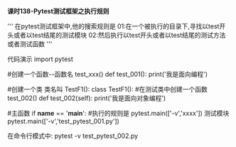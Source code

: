 **课时138-Pytest测试框架之执行规则**


'''
在pytest测试框架中,他的搜索规则是
01:在一个被执行的目录下,寻找以test开头或者以test结尾的测试模块
02:然后执行以test开头或者以test结尾的测试方法或者测试函数
'''

代码演示
import pytest

#创建一个函数--函数名 test_xxx()
def test_001():
	print('我是面向编程')

#创建一个类 类名叫 TestF1():
class TestF1():
	#在测试类中创建一个函数  test_002()
	def test_002(self):
		print('我是面向对象编程')

#主函数
if __name__ == '__main__':
    #执行的规则是  pytest.main(['-v','xxxx'])  测试模块
	pytest.main(['-v','test_pytest_001.py'])

在命令行模式中: pytest -v test_pytest_002.py